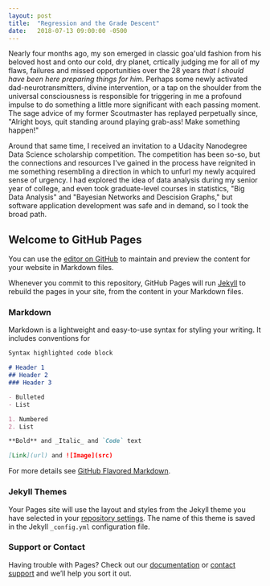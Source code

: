 ```yaml
---
layout: post
title:  "Regression and the Grade Descent"
date:   2018-07-13 09:00:00 -0500
---
```


Nearly four months ago, my son emerged in classic goa'uld fashion from his beloved host and onto our cold, dry planet, crtically judging me for all of my flaws, failures and missed opportunities over the 28 years _that I should have been here preparing things for him_. Perhaps some newly activated dad-neurotransmitters, divine intervention, or a tap on the shoulder from the universal consciousness is responsible for triggering in me a profound impulse to do something a little more significant with each passing moment. The sage advice of my former Scoutmaster has replayed perpetually since, "Alright boys, quit standing around playing grab-ass! Make something happen!"

Around that same time, I received an invitation to a Udacity Nanodegree Data Science scholarship competition. The competition has been so-so, but the connections and resources I've gained in the process have reignited in me something resembling a direction in which to unfurl my newly acquired sense of urgency. I had explored the idea of data analysis during my senior year of college, and even took graduate-level courses in statistics, "Big Data Analysis" and "Bayesian Networks and Descision Graphs," but software application development was safe and in demand, so I took the broad path.



## Welcome to GitHub Pages

You can use the [editor on GitHub](https://github.com/nickblum/nickblum.github.io/edit/master/index.md) to maintain and preview the content for your website in Markdown files.

Whenever you commit to this repository, GitHub Pages will run [Jekyll](https://jekyllrb.com/) to rebuild the pages in your site, from the content in your Markdown files.

### Markdown

Markdown is a lightweight and easy-to-use syntax for styling your writing. It includes conventions for

```markdown
Syntax highlighted code block

# Header 1
## Header 2
### Header 3

- Bulleted
- List

1. Numbered
2. List

**Bold** and _Italic_ and `Code` text

[Link](url) and ![Image](src)
```

For more details see [GitHub Flavored Markdown](https://guides.github.com/features/mastering-markdown/).

### Jekyll Themes

Your Pages site will use the layout and styles from the Jekyll theme you have selected in your [repository settings](https://github.com/nickblum/nickblum.github.io/settings). The name of this theme is saved in the Jekyll `_config.yml` configuration file.

### Support or Contact

Having trouble with Pages? Check out our [documentation](https://help.github.com/categories/github-pages-basics/) or [contact support](https://github.com/contact) and we’ll help you sort it out.
